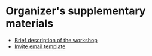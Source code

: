 # Organizer's supplementary materials

- [Brief description of the workshop](../../Documents/AI-Acceleration-Workshop-Remote.pdf)
- [Invite email template](../../Documents/Invite_AI_acceleration_workshop.emltpl)
